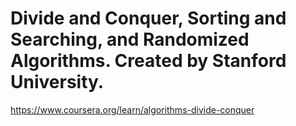 Divide and Conquer, Sorting and Searching, and Randomized Algorithms. Created by Stanford University.
============
https://www.coursera.org/learn/algorithms-divide-conquer
